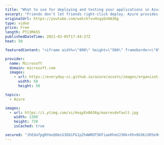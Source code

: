 ```yaml
---
title: "What to use for deploying and testing your applications in Azure | Azure Friday"
excerpt: "Friends don't let friends right-click deploy. Azure provides many ways to deploy your application. In this episode, Azure Barry shows Scott Hanselman how to choose the right Azure service with which to deploy and test your app.  time  ◉ GitHub Actions – https://aka.ms/azfr/665/01 ◉ Azure DevOps – https://aka.ms/azfr/665/02"
originalUrl: https://youtube.com/watch?v=HxqyEn0A36g
type: video
price: Free
length: PT13M45S
publishedDateTime: 2021-03-05T17:44:27Z
heat: 50

featuredContent: "<iframe width=\"800\" height=\"500\" frameborder=\"0\" src=\"https://www.youtube.com/embed/HxqyEn0A36g\" allow=\"accelerometer; autoplay; encrypted-media; gyroscope; picture-in-picture\" allowfullscreen></iframe>"

provider:
  name: Microsoft
  domain: microsoft.com
  images:
    - url: https://everyday-cc.github.io/azure/assets/images/organizations/microsoft.com-50x50.jpg
      width: 50
      height: 50

topics:
  - Azure

images:
  - url: https://i.ytimg.com/vi/HxqyEn0A36g/maxresdefault.jpg
    width: 1280
    height: 720
    isCached: true

secured: "JhEdafpgRYmxQOmiG3Db1FG1pZhAWRDT5KFiaeKheUJ3Hk+Xhn9GSKiXR5e9mcZKOlRKoFwqNjY6wE/4n2i+ZkYLN99iq+IWTPsJrhu7i50wdl14OJbkCK1Frv9TGvBNoXxefx3qBmDI7LGHSdQ87lDCcLzKe8hSiwUiOjLR+hwgM2ZUWgn4MByhfc2wFSXkx5+IBCswwoCiCXDWE5Id1cYfzvjz4NOlAKZHY2/htJErahtg9p07zQv2rvcrQf02t5P/vTAmOH9swU5h1ueqeAzrNr8d9oli9JC5RfDFE74tRHrD5ALbU0Zbq5BiGS1limz/7iejj+DiMrW8TNCpejPvHriRUmIUyY3mL+VchLoI9gKHZPqeMuYjxTe78ifnHNegHr9DUxdwRDjrI1XhGV4W/raIMLF4hLEAqlYCc8k=;A3V1K8onF9l+1w09BaM57A=="
---
```



